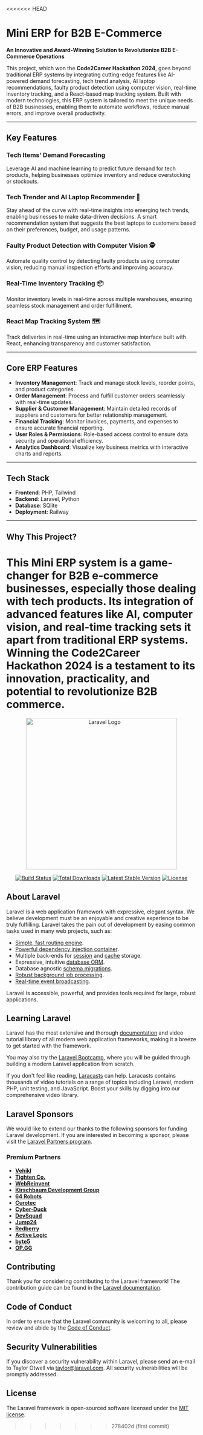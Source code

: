 <<<<<<< HEAD
# Mini ERP for B2B E-Commerce  
**An Innovative and Award-Winning Solution to Revolutionize B2B E-Commerce Operations**  

This project, which won the **Code2Career Hackathon 2024**, goes beyond traditional ERP systems by integrating cutting-edge features like AI-powered demand forecasting, tech trend analysis, AI laptop recommendations, faulty product detection using computer vision, real-time inventory tracking, and a React-based map tracking system. Built with modern technologies, this ERP system is tailored to meet the unique needs of B2B businesses, enabling them to automate workflows, reduce manual errors, and improve overall productivity.

---

## Key Features  

### Tech Items' Demand Forecasting  
Leverage AI and machine learning to predict future demand for tech products, helping businesses optimize inventory and reduce overstocking or stockouts.  

### Tech Trender and AI Laptop Recommender 🤖
Stay ahead of the curve with real-time insights into emerging tech trends, enabling businesses to make data-driven decisions. A smart recommendation system that suggests the best laptops to customers based on their preferences, budget, and usage patterns. 

### Faulty Product Detection with Computer Vision 🕵️ 
Automate quality control by detecting faulty products using computer vision, reducing manual inspection efforts and improving accuracy.  

### Real-Time Inventory Tracking 📦 
Monitor inventory levels in real-time across multiple warehouses, ensuring seamless stock management and order fulfillment.  

### React Map Tracking System 🗺️
Track deliveries in real-time using an interactive map interface built with React, enhancing transparency and customer satisfaction.  

---

## Core ERP Features  

- **Inventory Management**: Track and manage stock levels, reorder points, and product categories.  
- **Order Management**: Process and fulfill customer orders seamlessly with real-time updates.  
- **Supplier & Customer Management**: Maintain detailed records of suppliers and customers for better relationship management.  
- **Financial Tracking**: Monitor invoices, payments, and expenses to ensure accurate financial reporting.  
- **User Roles & Permissions**: Role-based access control to ensure data security and operational efficiency.  
- **Analytics Dashboard**: Visualize key business metrics with interactive charts and reports.  

---

## Tech Stack  

- **Frontend**: PHP, Tailwind  
- **Backend**: Laravel, Python  
- **Database**: SQlite      
- **Deployment**: Railway  

---

## Why This Project?  
This Mini ERP system is a game-changer for B2B e-commerce businesses, especially those dealing with tech products. Its integration of advanced features like AI, computer vision, and real-time tracking sets it apart from traditional ERP systems. Winning the **Code2Career Hackathon 2024** is a testament to its innovation, practicality, and potential to revolutionize B2B commerce. 
=======
<p align="center"><a href="https://laravel.com" target="_blank"><img src="https://raw.githubusercontent.com/laravel/art/master/logo-lockup/5%20SVG/2%20CMYK/1%20Full%20Color/laravel-logolockup-cmyk-red.svg" width="400" alt="Laravel Logo"></a></p>

<p align="center">
<a href="https://github.com/laravel/framework/actions"><img src="https://github.com/laravel/framework/workflows/tests/badge.svg" alt="Build Status"></a>
<a href="https://packagist.org/packages/laravel/framework"><img src="https://img.shields.io/packagist/dt/laravel/framework" alt="Total Downloads"></a>
<a href="https://packagist.org/packages/laravel/framework"><img src="https://img.shields.io/packagist/v/laravel/framework" alt="Latest Stable Version"></a>
<a href="https://packagist.org/packages/laravel/framework"><img src="https://img.shields.io/packagist/l/laravel/framework" alt="License"></a>
</p>

## About Laravel

Laravel is a web application framework with expressive, elegant syntax. We believe development must be an enjoyable and creative experience to be truly fulfilling. Laravel takes the pain out of development by easing common tasks used in many web projects, such as:

- [Simple, fast routing engine](https://laravel.com/docs/routing).
- [Powerful dependency injection container](https://laravel.com/docs/container).
- Multiple back-ends for [session](https://laravel.com/docs/session) and [cache](https://laravel.com/docs/cache) storage.
- Expressive, intuitive [database ORM](https://laravel.com/docs/eloquent).
- Database agnostic [schema migrations](https://laravel.com/docs/migrations).
- [Robust background job processing](https://laravel.com/docs/queues).
- [Real-time event broadcasting](https://laravel.com/docs/broadcasting).

Laravel is accessible, powerful, and provides tools required for large, robust applications.

## Learning Laravel

Laravel has the most extensive and thorough [documentation](https://laravel.com/docs) and video tutorial library of all modern web application frameworks, making it a breeze to get started with the framework.

You may also try the [Laravel Bootcamp](https://bootcamp.laravel.com), where you will be guided through building a modern Laravel application from scratch.

If you don't feel like reading, [Laracasts](https://laracasts.com) can help. Laracasts contains thousands of video tutorials on a range of topics including Laravel, modern PHP, unit testing, and JavaScript. Boost your skills by digging into our comprehensive video library.

## Laravel Sponsors

We would like to extend our thanks to the following sponsors for funding Laravel development. If you are interested in becoming a sponsor, please visit the [Laravel Partners program](https://partners.laravel.com).

### Premium Partners

- **[Vehikl](https://vehikl.com/)**
- **[Tighten Co.](https://tighten.co)**
- **[WebReinvent](https://webreinvent.com/)**
- **[Kirschbaum Development Group](https://kirschbaumdevelopment.com)**
- **[64 Robots](https://64robots.com)**
- **[Curotec](https://www.curotec.com/services/technologies/laravel/)**
- **[Cyber-Duck](https://cyber-duck.co.uk)**
- **[DevSquad](https://devsquad.com/hire-laravel-developers)**
- **[Jump24](https://jump24.co.uk)**
- **[Redberry](https://redberry.international/laravel/)**
- **[Active Logic](https://activelogic.com)**
- **[byte5](https://byte5.de)**
- **[OP.GG](https://op.gg)**

## Contributing

Thank you for considering contributing to the Laravel framework! The contribution guide can be found in the [Laravel documentation](https://laravel.com/docs/contributions).

## Code of Conduct

In order to ensure that the Laravel community is welcoming to all, please review and abide by the [Code of Conduct](https://laravel.com/docs/contributions#code-of-conduct).

## Security Vulnerabilities

If you discover a security vulnerability within Laravel, please send an e-mail to Taylor Otwell via [taylor@laravel.com](mailto:taylor@laravel.com). All security vulnerabilities will be promptly addressed.

## License

The Laravel framework is open-sourced software licensed under the [MIT license](https://opensource.org/licenses/MIT).
>>>>>>> 278402d (first commit)
